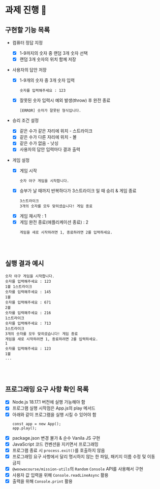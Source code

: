# 과제 진행 📜

## 구현할 기능 목록

- 컴퓨터 정답 지정

  - [x] 1-9까지의 숫자 중 랜덤 3개 숫자 선택
  - [x] 랜덤 3개 숫자의 위치 함께 저장

- 사용자의 답안 저장

  - [x] 1-9개의 숫자 중 3개 숫자 입력
    ```
    숫자를 입력해주세요 : 123
    ```
  - [x] 잘못된 숫자 입력시 예외 발생(throw) 후 완전 종료
    ```
    [ERROR] 숫자가 잘못된 형식입니다.
    ```

- 승리 조건 설정

  - [x] 같은 수가 같은 자리에 위치 - 스트라이크
  - [x] 같은 수가 다른 자리에 위치 - 볼
  - [x] 같은 수가 없음 - 낫싱
  - [x] 사용자의 답안 입력마다 결과 출력

- 게임 설정
  - [x] 게임 시작
    ```
    숫자 야구 게임을 시작합니다.
    ```
  - [x] 승부가 날 때까지 반복하다가 3스트라이크 일 때 승리 & 게임 종료
    ```
    3스트라이크
    3개의 숫자를 모두 맞히셨습니다! 게임 종료
    ```
  - [x] 게임 재시작 : 1
  - [x] 게임 완전 종료(애플리케이션 종료) : 2
    ```
    게임을 새로 시작하려면 1, 종료하려면 2를 입력하세요.
    ```

<br><br>

## 실행 결과 예시

```
숫자 야구 게임을 시작합니다.
숫자를 입력해주세요 : 123
1볼 1스트라이크
숫자를 입력해주세요 : 145
1볼
숫자를 입력해주세요 : 671
2볼
숫자를 입력해주세요 : 216
1스트라이크
숫자를 입력해주세요 : 713
3스트라이크
3개의 숫자를 모두 맞히셨습니다! 게임 종료
게임을 새로 시작하려면 1, 종료하려면 2를 입력하세요.
1
숫자를 입력해주세요 : 123
1볼
...
```

<br><br>

## 프로그래밍 요구 사항 확인 목록

- [x] Node.js 18.17.1 버전에 실행 가능해야 함
- [x] 프로그램 실행 시작점은 App.js의 play 메서드
- [x] 아래와 같이 프로그램을 실행 시킬 수 있어야 함
  ```
  const app = new App();
  app.play();
  ```
- [x] package.json 변경 불가 & 순수 Vanila JS 구현
- [x] JavaScript 코드 컨벤션을 지키면서 프로그래밍
- [x] 프로그램 종료 시 `process.exit()`를 호출하지 않음
- [x] 프로그래밍 요구 사항에서 달리 명시하지 않는 한 파일, 패키지 이름 수정 및 이동 금지
- [x] `@woowacourse/mission-utils`의 `Random` `Console` API를 사용해서 구현
- [x] 사용자 값 입력을 위해 `Console.readLineAsync` 활용
- [x] 출력을 위해 `Console.print` 활용
